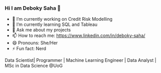 ### Hi I am Deboky Saha 👋



- 🔭 I’m currently working on Credit Risk Modelling
- 🌱 I’m currently learning SQL and Tableau
- 💬 Ask me about my projects
- 📫 How to reach me: https://www.linkedin.com/in/deboky-saha/
- 😄 Pronouns: She/Her
- ⚡ Fun fact: Nerd

Data Scientist| Programmer | Machine Learning Engineer | Data Analyst | MSc in Data Science @UoG

